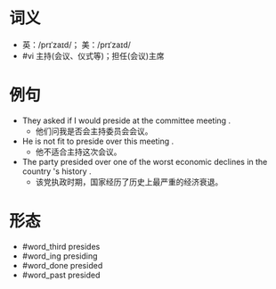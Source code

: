 # 词义
- 英：/prɪˈzaɪd/； 美：/prɪˈzaɪd/
- #vi 主持(会议、仪式等)；担任(会议)主席
# 例句
- They asked if I would preside at the committee meeting .
	- 他们问我是否会主持委员会会议。
- He is not fit to preside over this meeting .
	- 他不适合主持这次会议。
- The party presided over one of the worst economic declines in the country 's history .
	- 该党执政时期，国家经历了历史上最严重的经济衰退。
# 形态
- #word_third presides
- #word_ing presiding
- #word_done presided
- #word_past presided
